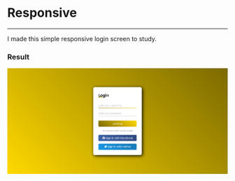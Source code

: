 <h1>Responsive</h1>
<hr>
<p>I made this simple responsive login screen to study.</p>
<h3>Result</h3>
<img src="login-screen.png">

